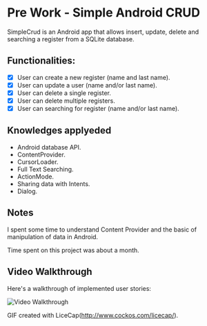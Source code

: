 # Pre Work - Simple Android CRUD

  SimpleCrud is an Android app that allows insert, update, delete and searching a register from a SQLite database.

## Functionalities:

* [x] User can create a new register (name and last name).
* [x] User can update a user (name and/or last name).
* [x] User can delete a single register.
* [x] User can delete multiple registers.
* [x] User can searching for register (name and/or last name).	

## Knowledges applyeded

* Android database API.
* ContentProvider.
* CursorLoader.
* Full Text Searching.
* ActionMode.
* Sharing data with Intents.
* Dialog.

## Notes

 I spent some time to understand Content Provider and the basic of manipulation of data in Android.

 Time spent on this project was about a month.

 ## Video Walkthrough

 Here's a walkthrough of implemented user stories:

<img src='https://github.com/PauloHInocencio/SimpleAndroidCRUD/blob/develop/SimpleCRUD.gif' title='Video Walkthrough' width='' alt='Video Walkthrough' />

 GIF created with LiceCap(http://www.cockos.com/licecap/).
